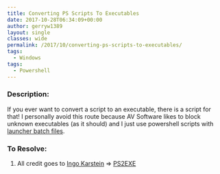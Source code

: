 ```yaml
---
title: Converting PS Scripts To Executables
date: 2017-10-28T06:34:09+00:00
author: gerryw1389
layout: single
classes: wide
permalink: /2017/10/converting-ps-scripts-to-executables/
tags:
  - Windows
tags:
  - Powershell
---
```

<!--more-->

### Description:

If you ever want to convert a script to an executable, there is a script for that! I personally avoid this route because AV Software likes to block unknown executables (as it should) and I just use powershell scripts with [launcher batch files](https://automationadmin.com/2017/03/ps-call-ps1-with-batch/).

### To Resolve:

1. All credit goes to [Ingo Karstein](http://blog.karstein-consulting.com) => [PS2EXE](https://gallery.technet.microsoft.com/scriptcenter/PS2EXE-Convert-PowerShell-9e4e07f1)
